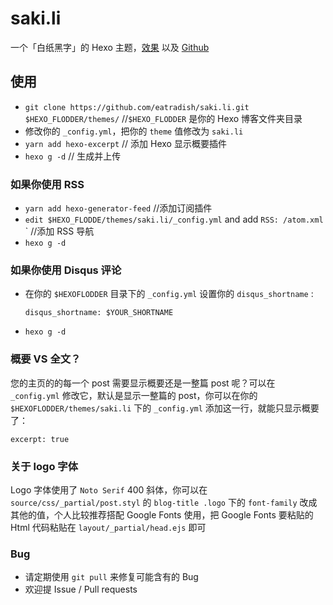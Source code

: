 # saki.li
一个「白纸黑字」的 Hexo 主题，[效果](https://eatradish.github.io) 以及 [Github](https://github.com/eatradish/saki.li)

## 使用
- `git clone https://github.com/eatradish/saki.li.git $HEXO_FLODDER/themes/` 
  //`$HEXO_FLODDER` 是你的 Hexo 博客文件夹目录
- 修改你的 `_config.yml`，把你的 `theme` 值修改为 `saki.li`
- `yarn add hexo-excerpt` // 添加 Hexo 显示概要插件
- `hexo g -d` // 生成并上传

### 如果你使用 RSS
- `yarn add hexo-generator-feed` //添加订阅插件
- `edit $HEXO_FLODDE/themes/saki.li/_config.yml` and add `RSS: /atom.xml` ` //添加 RSS 导航
- `hexo g -d`

### 如果你使用 Disqus 评论
- 在你的 `$HEXOFLODDER` 目录下的 `_config.yml` 设置你的 `disqus_shortname` :
  ```
  disqus_shortname: $YOUR_SHORTNAME
  ```

- `hexo g -d`

### 概要 VS 全文？
您的主页的的每一个 post 需要显示概要还是一整篇 post 呢？可以在 `_config.yml` 修改它，默认是显示一整篇的 post，你可以在你的 `$HEXOFLODDER/themes/saki.li` 下的 `_config.yml` 添加这一行，就能只显示概要了：

```
excerpt: true
```

### 关于 logo 字体
Logo 字体使用了 `Noto Serif` 400 斜体，你可以在 `source/css/_partial/post.styl` 的 `blog-title .logo` 下的 `font-family` 改成其他的值，个人比较推荐搭配 Google Fonts 使用，把 Google Fonts 要粘贴的 Html 代码粘贴在 `layout/_partial/head.ejs` 即可

### Bug

- 请定期使用 `git pull` 来修复可能含有的 Bug
- 欢迎提 Issue / Pull requests
